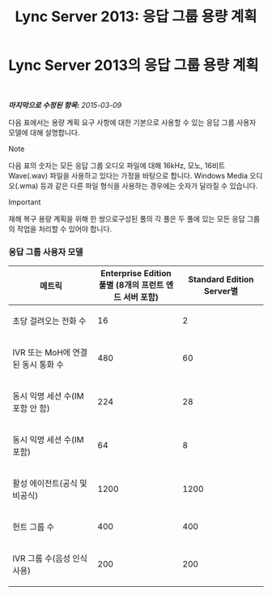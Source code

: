 ﻿---
title: 'Lync Server 2013: 응답 그룹 용량 계획'
TOCTitle: 응답 그룹 용량 계획
ms:assetid: a2459a69-1f45-4f2f-bca5-d4f442708e44
ms:mtpsurl: https://technet.microsoft.com/ko-kr/library/Gg412754(v=OCS.15)
ms:contentKeyID: 49304581
ms.date: 08/24/2015
mtps_version: v=OCS.15
ms.translationtype: HT
---

# Lync Server 2013의 응답 그룹 용량 계획

 

_**마지막으로 수정된 항목:** 2015-03-09_

다음 표에서는 용량 계획 요구 사항에 대한 기본으로 사용할 수 있는 응답 그룹 사용자 모델에 대해 설명합니다.


> [!NOTE]
> 다음 표의 숫자는 모든 응답 그룹 오디오 파일에 대해 16kHz, 모노, 16비트 Wave(.wav) 파일을 사용하고 있다는 가정을 바탕으로 합니다. Windows Media 오디오(.wma) 등과 같은 다른 파일 형식을 사용하는 경우에는 숫자가 달라질 수 있습니다.




> [!IMPORTANT]
> 재해 복구 용량 계획을 위해 한 쌍으로구성된 풀의 각 풀은 두 풀에 있는 모든 응답 그룹의 작업을 처리할 수 있어야 합니다.



### 응답 그룹 사용자 모델

<table>
<colgroup>
<col style="width: 33%" />
<col style="width: 33%" />
<col style="width: 33%" />
</colgroup>
<thead>
<tr class="header">
<th>메트릭</th>
<th>Enterprise Edition 풀별 (8개의 프런트 엔드 서버 포함)</th>
<th>Standard Edition Server별</th>
</tr>
</thead>
<tbody>
<tr class="odd">
<td><p>초당 걸려오는 전화 수</p></td>
<td><p>16</p></td>
<td><p>2</p></td>
</tr>
<tr class="even">
<td><p>IVR 또는 MoH에 연결된 동시 통화 수</p></td>
<td><p>480</p></td>
<td><p>60</p></td>
</tr>
<tr class="odd">
<td><p>동시 익명 세션 수(IM 포함 안 함)</p></td>
<td><p>224</p></td>
<td><p>28</p></td>
</tr>
<tr class="even">
<td><p>동시 익명 세션 수(IM 포함)</p></td>
<td><p>64</p></td>
<td><p>8</p></td>
</tr>
<tr class="odd">
<td><p>활성 에이전트(공식 및 비공식)</p></td>
<td><p>1200</p></td>
<td><p>1200</p></td>
</tr>
<tr class="even">
<td><p>헌트 그룹 수</p></td>
<td><p>400</p></td>
<td><p>400</p></td>
</tr>
<tr class="odd">
<td><p>IVR 그룹 수(음성 인식 사용)</p></td>
<td><p>200</p></td>
<td><p>200</p></td>
</tr>
</tbody>
</table>

